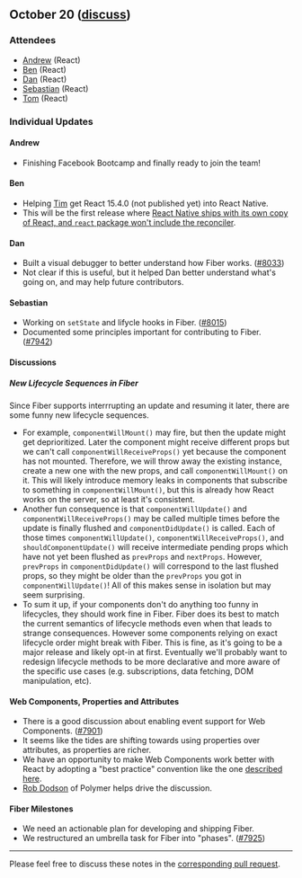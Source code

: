## October 20 ([discuss](https://github.com/reactjs/core-notes/pull/34))

### Attendees

* [Andrew](https://twitter.com/acdlite) (React)
* [Ben](https://twitter.com/soprano) (React)
* [Dan](https://twitter.com/dan_abramov) (React)
* [Sebastian](https://twitter.com/sebmarkbage) (React)
* [Tom](https://twitter.com/tomocchino) (React)

### Individual Updates

#### Andrew

* Finishing Facebook Bootcamp and finally ready to join the team!

#### Ben

* Helping [Tim](https://twitter.com/yungsters) get React 15.4.0 (not published yet) into React Native.
* This will be the first release where [React Native ships with its own copy of React, and `react` package won't include the reconciler](https://github.com/reactjs/core-notes/blob/master/2016-07/july-28.md#changes-to-bundling).

#### Dan

* Built a visual debugger to better understand how Fiber works. ([#8033](https://github.com/facebook/react/pull/8033))
* Not clear if this is useful, but it helped Dan better understand what's going on, and may help future contributors.

#### Sebastian

* Working on `setState` and lifycle hooks in Fiber. ([#8015](https://github.com/facebook/react/pull/8015))
* Documented some principles important for contributing to Fiber. ([#7942](https://github.com/facebook/react/issues/7942))

#### Discussions

##### New Lifecycle Sequences in Fiber

Since Fiber supports interrrupting an update and resuming it later, there are some funny new lifecycle sequences.

* For example, `componentWillMount()` may fire, but then the update might get deprioritized. Later the component might receive different props but we can't call `componentWillReceiveProps()` yet because the component has not mounted. Therefore, we will throw away the existing instance, create a new one with the new props, and call `componentWillMount()` on it. This will likely introduce memory leaks in components that subscribe to something in `componentWillMount()`, but this is already how React works on the server, so at least it's consistent.
* Another fun consequence is that `componentWillUpdate()` and `componentWillReceiveProps()` may be called multiple times before the update is finally flushed and `componentDidUpdate()` is called. Each of those times `componentWillUpdate()`, `componentWillReceiveProps()`, and `shouldComponentUpdate()` will receive intermediate pending props which have not yet been flushed as `prevProps` and `nextProps`. However, `prevProps` in `componentDidUpdate()` will correspond to the last flushed props, so they might be older than the `prevProps` you got in `componentWillUpdate()`! All of this makes sense in isolation but may seem surprising.
* To sum it up, if your components don't do anything too funny in lifecycles, they should work fine in Fiber. Fiber does its best to match the current semantics of lifecycle methods even when that leads to strange consequences. However some components relying on exact lifecycle order might break with Fiber. This is fine, as it's going to be a major release and likely opt-in at first. Eventually we'll probably want to redesign lifecycle methods to be more declarative and more aware of the specific use cases (e.g. subscriptions, data fetching, DOM manipulation, etc).

#### Web Components, Properties and Attributes

* There is a good discussion about enabling event support for Web Components. ([#7901](https://github.com/facebook/react/issues/7901))
* It seems like the tides are shifting towards using properties over attributes, as properties are richer.
* We have an opportunity to make Web Components work better with React by adopting a "best practice" convention like the one [described here](https://github.com/webcomponents/react-integration).
* [Rob Dodson](https://github.com/robdodson) of Polymer helps drive the discussion.

#### Fiber Milestones

* We need an actionable plan for developing and shipping Fiber.
* We restructured an umbrella task for Fiber into "phases". ([#7925](https://github.com/facebook/react/issues/7925))

------------

Please feel free to discuss these notes in the [corresponding pull request](https://github.com/reactjs/core-notes/pull/34).
